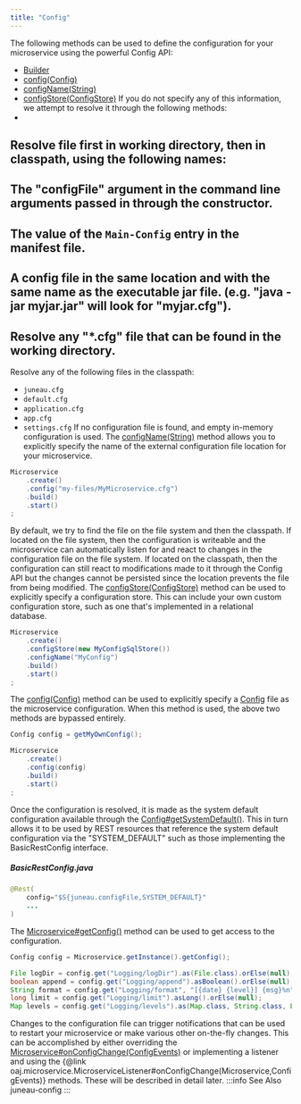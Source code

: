 ```yaml
---
title: "Config"
---
```


The following methods can be used to define the configuration for your microservice using the powerful Config API:
- [Builder](../apidocs/org/apache/juneau/microservice/Microservice/Builder.html)
- [config(Config)](../apidocs/org/apache/juneau/microservice/Microservice/Builder.html#config(Config))
- [configName(String)](../apidocs/org/apache/juneau/microservice/Microservice/Builder.html#configName(String))
- [configStore(ConfigStore)](../apidocs/org/apache/juneau/microservice/Microservice/Builder.html#configStore(ConfigStore))
If you do not specify any of this information, we attempt to resolve it through the following methods:
-
Resolve file first in working directory, then in classpath, using the following names:
-
The "configFile" argument in the command line arguments passed in through the constructor.
-
The value of the `Main-Config` entry in the manifest file.
-
A config file in the same location and with the same name as the executable jar file.
(e.g. "java -jar myjar.jar" will look for "myjar.cfg").
-
Resolve any "*.cfg" file that can be found in the working directory.
-
Resolve any of the following files in the classpath:
- `juneau.cfg`
- `default.cfg`
- `application.cfg`
- `app.cfg`
- `settings.cfg`
If no configuration file is found, and empty in-memory configuration is used.
The [configName(String)](../apidocs/org/apache/juneau/microservice/Microservice/Builder.html#configName(String)) method allows you to explicitly specify the name
of the external configuration file location for your microservice.
```java
Microservice
    .create()
    .config("my-files/MyMicroservice.cfg")
    .build()
    .start()
;
```
By default, we try to find the file on the file system and then the classpath.
If located on the file system, then the configuration is writeable and the microservice can automatically
listen for and react to changes in the configuration file on the file system.
If located on the classpath, then the configuration can still react to modifications made to it through
the Config API but the changes cannot be persisted since the location prevents the file from being modified.
The [configStore(ConfigStore)](../apidocs/org/apache/juneau/microservice/Microservice/Builder.html#configStore(ConfigStore)) method can be used to explicitly
specify a configuration store.
This can include your own custom configuration store, such as one that's implemented in a relational database.
```java
Microservice
    .create()
    .configStore(new MyConfigSqlStore())
    .configName("MyConfig")
    .build()
    .start()
;
```
The [config(Config)](../apidocs/org/apache/juneau/microservice/Microservice/Builder.html#config(Config)) method can be used to explicitly specify a [Config](../apidocs/org/apache/juneau/config/Config.html)
file as the microservice configuration.  When this method is used, the above two methods are bypassed entirely.
```java
Config config = getMyOwnConfig();

Microservice
    .create()
    .config(config)
    .build()
    .start()
;
```
Once the configuration is resolved, it is made as the system default configuration available through the [Config#getSystemDefault()](../apidocs/org/apache/juneau/config/Config.html#getSystemDefault()).
This in turn allows it to be used by REST resources that reference the system default configuration via the "SYSTEM_DEFAULT" such as those
implementing the BasicRestConfig interface.
##### BasicRestConfig.java
```java
@Rest(
    config="$S{juneau.configFile,SYSTEM_DEFAULT}"
    ...
)
```
The [Microservice#getConfig()](../apidocs/org/apache/juneau/microservice/Microservice.html#getConfig()) method can be used to get access to the configuration.
```java
Config config = Microservice.getInstance().getConfig();

File logDir = config.get("Logging/logDir").as(File.class).orElse(null);
boolean append = config.get("Logging/append").asBoolean().orElse(null);
String format = config.get("Logging/format", "[{date} {level}] {msg}%n").orElse(null);
long limit = config.get("Logging/limit").asLong().orElse(null);
Map levels = config.get("Logging/levels").as(Map.class, String.class, Level.class).orElse(null);
```
Changes to the configuration file can trigger notifications that can be used to restart your microservice or make various other
on-the-fly changes.
This can be accomplished by either overriding the [Microservice#onConfigChange(ConfigEvents)](../apidocs/org/apache/juneau/microservice/Microservice.html#onConfigChange(ConfigEvents)) or implementing
a listener and using the \{@link oaj.microservice.MicroserviceListener#onConfigChange(Microservice,ConfigEvents)\} methods.
These will be described in detail later.
:::info See Also
juneau-config
:::